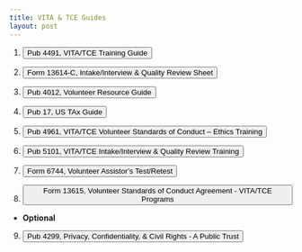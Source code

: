 ```yaml
---
title: VITA & TCE Guides
layout: post
---
```


<script> function button1() { window.open("/ea/_others/view.p4491"); } </script>
1. <button onclick="button1()">Pub 4491, VITA/TCE Training Guide</button>

<script> function button2() { window.open("/ea/_others/view.f13614c"); } </script>
2. <button onclick="button2()">Form 13614-C, Intake/Interview & Quality Review Sheet</button>

<script> function button3() { window.open("/ea/_others/view.p4012"); } </script>
3. <button onclick="button3()">Pub 4012, Volunteer Resource Guide</button>

<script> function button4() { window.open("/ea/_others/view.p17"); } </script>
4. <button onclick="button4()">Pub 17, US TAx Guide</button>

<script> function button5() { window.open("Add/ea/_others/view.p4961"); } </script>
5. <button onclick="button5()">Pub 4961, VITA/TCE Volunteer Standards of Conduct – Ethics Training</button>

<script> function button6() { window.open("/ea/_others/view.p5101"); } </script>
6. <button onclick="button6()">Pub 5101, VITA/TCE Intake/Interview & Quality Review Training</button>

<script> function button7() { window.open("/ea/_others/view.f6744"); } </script>
7. <button onclick="button7()">Form 6744, Volunteer Assistor’s Test/Retest</button>

<script> function button8() { window.open("/ea/_others/view.f13615"); } </script>
8. <button onclick="button8()">Form 13615, Volunteer Standards of Conduct Agreement - VITA/TCE Programs</button>

- **Optional**  

<script> function button9() { window.open("/ea/_others/view.p4299"); } </script>
9. <button onclick="button9()">Pub 4299, Privacy, Confidentiality, & Civil Rights - A Public Trust</button>

